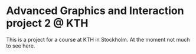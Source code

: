 Advanced Graphics and Interaction project 2 @ KTH
=============
This is a project for a course at KTH in Stockholm. At the moment not much to see here.